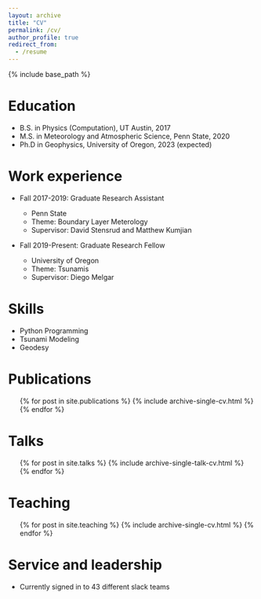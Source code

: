```yaml
---
layout: archive
title: "CV"
permalink: /cv/
author_profile: true
redirect_from:
  - /resume
---
```


{% include base_path %}

Education
======
* B.S. in Physics (Computation), UT Austin, 2017
* M.S. in Meteorology and Atmospheric Science, Penn State, 2020
* Ph.D in Geophysics, University of Oregon, 2023 (expected)

Work experience
======
* Fall 2017-2019: Graduate Research Assistant
  * Penn State
  * Theme: Boundary Layer Meterology
  * Supervisor: David Stensrud and Matthew Kumjian

* Fall 2019-Present: Graduate Research Fellow
  * University of Oregon
  * Theme: Tsunamis
  * Supervisor: Diego Melgar
  
Skills
======
* Python Programming
* Tsunami Modeling
* Geodesy

Publications
======
  <ul>{% for post in site.publications %}
    {% include archive-single-cv.html %}
  {% endfor %}</ul>
  
Talks
======
  <ul>{% for post in site.talks %}
    {% include archive-single-talk-cv.html %}
  {% endfor %}</ul>
  
Teaching
======
  <ul>{% for post in site.teaching %}
    {% include archive-single-cv.html %}
  {% endfor %}</ul>
  
Service and leadership
======
* Currently signed in to 43 different slack teams
